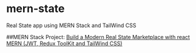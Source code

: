 # mern-state
Real State app using MERN Stack and TailWind CSS

##MERN Stack Project:
[Build a Modern Real State Marketplace with react MERN (JWT, Redux ToolKit and TailWind CSS)](https://www.youtube.com/watch?v=VAaUy_Moivw)
